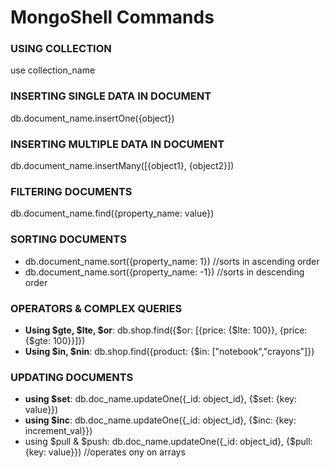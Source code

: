 # MongoShell Commands 

### USING COLLECTION
use collection_name

### INSERTING SINGLE DATA IN DOCUMENT
db.document_name.insertOne({object})

### INSERTING MULTIPLE DATA IN DOCUMENT
db.document_name.insertMany([{object1}, {object2}])

### FILTERING DOCUMENTS
db.document_name.find({property_name: value})

### SORTING DOCUMENTS
- db.document_name.sort({property_name: 1}) //sorts in ascending order <br>
- db.document_name.sort({property_name: -1}) //sorts in descending order

### OPERATORS & COMPLEX QUERIES
- **Using $gte, $lte, $or**: db.shop.find({$or: [{price: {$lte: 100}}, {price: {$gte: 100}}]})
- **Using $in, $nin**: db.shop.find({product: {$in: ["notebook","crayons"]})

### UPDATING DOCUMENTS
- **using $set**:  db.doc_name.updateOne({_id: object_id}, {$set: {key: value}})
- **using $inc**:  db.doc_name.updateOne({_id: object_id}, {$inc: {key: increment_val}})
- using $pull & $push:  db.doc_name.updateOne({_id: object_id}, {$pull: {key: value}}) //operates ony on arrays
